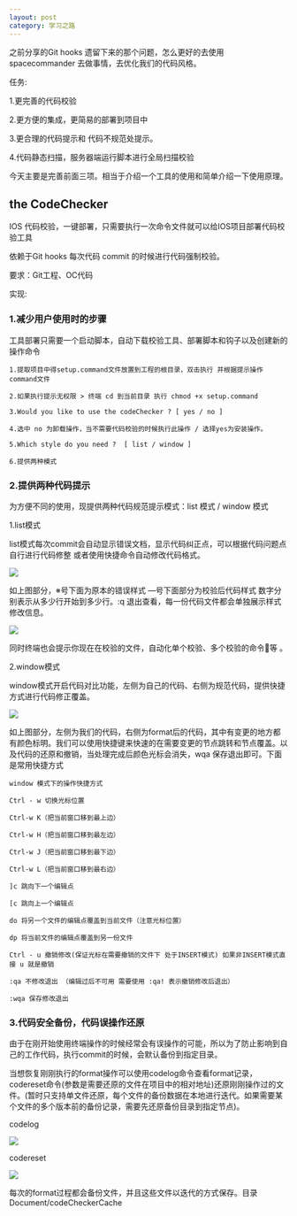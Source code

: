 ```yaml
---
layout: post
category: 学习之路
---
```




之前分享的Git hooks 遗留下来的那个问题，怎么更好的去使用 spacecommander 去做事情，去优化我们的代码风格。

任务:

1.更完善的代码校验

2.更方便的集成，更简易的部署到项目中

3.更合理的代码提示和 代码不规范处提示。

4.代码静态扫描，服务器端运行脚本进行全局扫描校验



今天主要是完善前面三项。相当于介绍一个工具的使用和简单介绍一下使用原理。

## the CodeChecker

IOS 代码校验，一键部署，只需要执行一次命令文件就可以给IOS项目部署代码校验工具

依赖于Git hooks 每次代码 commit 的时候进行代码强制校验。

要求：Git工程、OC代码

实现:

### 1.减少用户使用时的步骤

工具部署只需要一个启动脚本，自动下载校验工具、部署脚本和钩子以及创建新的操作命令

```
1.提取项目中得setup.command文件放置到工程的根目录，双击执行 并根据提示操作command文件

2.如果执行提示无权限 > 终端 cd 到当前目录 执行 chmod +x setup.command

3.Would you like to use the codeChecker ? [ yes / no ]

4.选中 no 为卸载操作，当不需要代码校验的时候执行此操作 / 选择yes为安装操作。

5.Which style do you need ?  [ list / window ]

6.提供两种模式
```

### 2.提供两种代码提示

为方便不同的使用，现提供两种代码规范提示模式：list 模式 / window 模式

1.list模式

list模式每次commit会自动显示错误文档，显示代码纠正点，可以根据代码问题点自行进行代码修整 或者使用快捷命令自动修改代码格式。

![](https://xilankong.github.io/resource/list.png)

如上图部分，※号下面为原本的错误样式 —号下面部分为校验后代码样式 数字分别表示从多少行开始到多少行。:q 退出查看，每一份代码文件都会单独展示样式修改信息。

![](https://xilankong.github.io/resource/list-tips.png)

同时终端也会提示你现在在校验的文件，自动化单个校验、多个校验的命令等 。

2.window模式

window模式开启代码对比功能，左侧为自己的代码、右侧为规范代码，提供快捷方式进行代码修正覆盖。

![](https://xilankong.github.io/resource/window.png)

如上图部分，左侧为我们的代码，右侧为format后的代码，其中有变更的地方都有颜色标明。我们可以使用快捷键来快速的在需要变更的节点跳转和节点覆盖。以及代码的还原和撤销，当处理完成后颜色光标会消失，wqa 保存退出即可。下面是常用快捷方式

```
window 模式下的操作快捷方式

Ctrl - w 切换光标位置

Ctrl-w K（把当前窗口移到最上边）

Ctrl-w H（把当前窗口移到最左边）

Ctrl-w J（把当前窗口移到最下边）

Ctrl-w L（把当前窗口移到最右边）

]c 跳向下一个编辑点

[c 跳向上一个编辑点

do 将另一个文件的编辑点覆盖到当前文件（注意光标位置）

dp 将当前文件的编辑点覆盖到另一份文件

Ctrl - u 撤销修改(保证光标在需要撤销的文件下 处于INSERT模式) 如果非INSERT模式直接 u 就是撤销

:qa 不修改退出 （编辑过后不可用 需要使用 :qa! 表示撤销修改后退出）

:wqa 保存修改退出
```

### 3.代码安全备份，代码误操作还原

由于在刚开始使用终端操作的时候经常会有误操作的可能，所以为了防止影响到自己的工作代码，执行commit的时候，会默认备份到指定目录。

当想恢复刚刚执行的format操作可以使用codelog命令查看format记录，codereset命令(参数是需要还原的文件在项目中的相对地址)还原刚刚操作过的文件。(暂时只支持单文件还原，每个文件的备份数据在本地进行迭代。如果需要某个文件的多个版本前的备份记录，需要先还原备份目录到指定节点)。

codelog

![](https://xilankong.github.io/resource/codelog.png)

codereset

![](https://xilankong.github.io/resource/codereset.png)



每次的format过程都会备份文件，并且这些文件以迭代的方式保存。目录 Document/codeCheckerCache